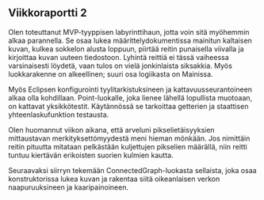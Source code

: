 ## Viikkoraportti 2

Olen toteuttanut MVP-tyyppisen labyrinttihaun, jotta voin sitä
myöhemmin alkaa parannella. Se osaa lukea määrittelydokumentissa mainitun
kaltaisen kuvan, kulkea sokkelon alusta loppuun, piirtää reitin punaisella
viivalla ja kirjoittaa kuvan uuteen tiedostoon. Lyhintä reittiä ei tässä
vaiheessa varsinaisesti löydetä, vaan tulos on vielä jonkinlaista siksakkia.
Myös luokkarakenne on alkeellinen; suuri osa logiikasta on Mainissa.

Myös Eclipsen konfigurointi tyylitarkistuksineen ja kattavuusseurantoineen
alkaa olla kohdillaan. Point-luokalle, joka lienee lähellä lopullista muotoaan,
on kattavat yksikkötestit. Käytännössä se tarkoittaa getterien ja staattisen
yhteenlaskufunktion testausta.

Olen huomannut viikon aikana, että arveluni pikselietäisyyksien mittaustavan
merkityksettömyydestä meni hieman mönkään. Jos nimittäin reitin pituutta
mitataan pelkästään kuljettujen pikselien määrällä, niin reitti tuntuu kiertävän
erikoisten suorien kulmien kautta.

Seuraavaksi siirryn tekemään ConnectedGraph-luokasta sellaista, joka osaa
konstruktorissa lukea kuvan ja rakentaa siitä oikeanlaisen verkon naapuruuksineen
ja kaaripainoineen.

